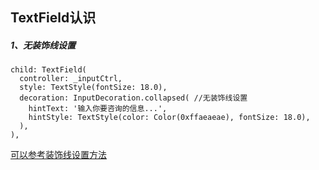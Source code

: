 TextField认识
-----
##### 1、无装饰线设置
```
child: TextField(
  controller: _inputCtrl,
  style: TextStyle(fontSize: 18.0),
  decoration: InputDecoration.collapsed( //无装饰线设置
    hintText: '输入你要咨询的信息...',
    hintStyle: TextStyle(color: Color(0xffaeaeae), fontSize: 18.0),
  ),
),
```
[可以参考装饰线设置方法](https://www.jianshu.com/p/54419a143d70)

